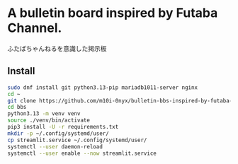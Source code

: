 # A bulletin board inspired by Futaba Channel.
ふたばちゃんねるを意識した掲示板

## Install
```bash
sudo dnf install git python3.13-pip mariadb1011-server nginx
cd ~
git clone https://github.com/m10i-0nyx/bulletin-bbs-inspired-by-futaba-channel.git bbs
cd bbs
python3.13 -m venv venv
source ./venv/bin/activate
pip3 install -U -r requirements.txt
mkdir -p ~/.config/systemd/user/
cp streamlit.service ~/.config/systemd/user/
systemctl --user daemon-reload
systemctl --user enable --now streamlit.service
```
